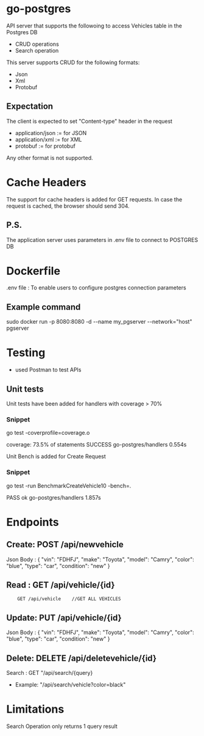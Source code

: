 # go-postgres
API server that supports the followoing to access Vehicles table in the Postgres DB
- CRUD operations
- Search operation

This server supports CRUD for the following formats:
- Json
- Xml
- Protobuf

## Expectation

The client is expected to set "Content-type" header in the request
- application/json := for JSON
- application/xml := for XML
- protobuf := for protobuf

Any other format is not supported.

Cache Headers
==============

The support for cache headers is added for GET requests. In case the request is cached, the browser should send 304.

## P.S.

The application server uses parameters in .env file to connect to POSTGRES DB

Dockerfile
==========

.env file : To enable users to configure postgres connection parameters

## Example command
sudo docker run -p 8080:8080 -d --name my_pgserver --network="host" pgserver

Testing
========
- used Postman to test APIs

## Unit tests 
Unit tests have been added for handlers with coverage > 70%

### Snippet
go test -coverprofile=coverage.o

coverage: 73.5% of statements
SUCCESS	go-postgres/handlers	0.554s

Unit Bench is added for Create Request

### Snippet

go test -run BenchmarkCreateVehicle10 -bench=.

PASS
ok  	go-postgres/handlers	1.857s

# Endpoints

## Create:  POST /api/newvehicle
Json Body :
  {
    "vin": "FDHFJ",
    "make": "Toyota",
    "model": "Camry",
    "color": "blue",
    "type": "car",
    "condition": "new"
}

## Read :  GET /api/vehicle/{id}
        GET /api/vehicle    //GET ALL VEHICLES
        

## Update: PUT /api/vehicle/{id}
Json Body :
{
    "vin": "FDHFJ",
    "make": "Toyota",
    "model": "Camry",
    "color": "blue",
    "type": "car",
    "condition": "new"
}

## Delete: DELETE /api/deletevehicle/{id}

Search : GET "/api/search/{query}
- Example: "/api/search/vehicle?color=black"


# Limitations

Search Operation only returns 1 query result






